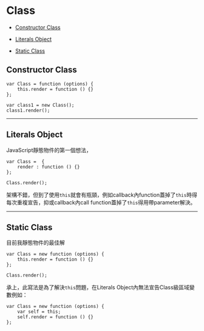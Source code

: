 Class 
=====

- [Constructor Class](#constructor-class)

- [Literals Object](#literals-object)

- [Static Class](#static-class)


## Constructor Class

```
var Class = function (options) {
    this.render = function () {}
};

var class1 = new Class();
class1.render(); 
```

---

## Literals Object

JavaScript靜態物件的第一個想法，

```
var Class =  {
    render : function () {}
};

Class.render(); 
```

架構不錯，但到了使用`this`就會有瓶頸，例如callback內function蓋掉了`this`時得每次重複宣告，抑或callback內call function蓋掉了`this`得用帶parameter解決。

---

## Static Class

目前我靜態物件的最佳解

```
var Class = new function (options) {
    this.render = function () {}
};

Class.render(); 
```

承上，此寫法是為了解決`this`問題，在Literals Object內無法宣告Class級區域變數例如：

```
var Class = new function (options) {
    var self = this;
    self.render = function () {}
};
```
